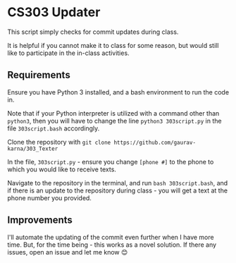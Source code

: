 # CS303 Updater
This script simply checks for commit updates during class.

It is helpful if you cannot make it to class for some reason, but would still like to participate in the in-class activities.

## Requirements
Ensure you have Python 3 installed, and a bash environment to run the code in. 

Note that if your Python interpreter is utilized with a command other than ``` python3 ```, then you will have to change the line ``` python3 303script.py ``` in the file 
``` 303script.bash ``` accordingly.

Clone the repository with ``` git clone https://github.com/gaurav-karna/303_Texter ```

In the file, ``` 303script.py ``` - ensure you change ``` [phone #] ``` to the phone to which you would like to receive texts.

Navigate to the repository in the terminal, and run ``` bash 303script.bash ```, and if there is an update to the repository
during class - you will get a text at the phone number you provided.

## Improvements
I'll automate the updating of the commit even further when I have more time. But, for the time being - this works as a novel
solution. If there any issues, open an issue and let me know :blush:
